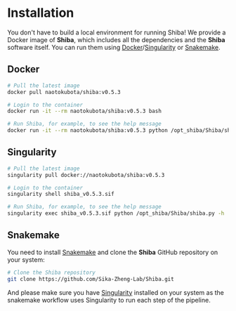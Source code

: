 # Installation

You don't have to build a local environment for running Shiba! We provide a Docker image of **Shiba**, which includes all the dependencies and the **Shiba** software itself. You can run them using [Docker](https://docs.docker.com/get-docker/)/[Singularity](https://sylabs.io/guides/3.7/user-guide/quick_start.html) or [Snakemake](https://snakemake.readthedocs.io/en/stable/).

## Docker

``` bash
# Pull the latest image
docker pull naotokubota/shiba:v0.5.3

# Login to the container
docker run -it --rm naotokubota/shiba:v0.5.3 bash

# Run Shiba, for example, to see the help message
docker run -it --rm naotokubota/shiba:v0.5.3 python /opt_shiba/Shiba/shiba.py -h
```

## Singularity

``` bash
# Pull the latest image
singularity pull docker://naotokubota/shiba:v0.5.3

# Login to the container
singularity shell shiba_v0.5.3.sif

# Run Shiba, for example, to see the help message
singularity exec shiba_v0.5.3.sif python /opt_shiba/Shiba/shiba.py -h
```

## Snakemake

You need to install [Snakemake](https://snakemake.readthedocs.io/en/stable/) and clone the **Shiba** GitHub repository on your system:

``` bash
# Clone the Shiba repository
git clone https://github.com/Sika-Zheng-Lab/Shiba.git
```

And please make sure you have [Singularity](https://sylabs.io/guides/3.7/user-guide/quick_start.html) installed on your system as the snakemake workflow uses Singularity to run each step of the pipeline.
